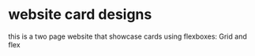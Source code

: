 # website card designs
 this is a two page website that showcase cards using flexboxes: Grid and flex
